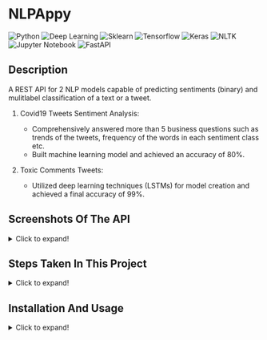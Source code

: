 # NLPAppy
  ![Python](https://img.shields.io/badge/-Python-black?style=flat&logo=python)
  ![Deep Learning](https://img.shields.io/badge/-Deep%20Learning-566be8?style=flat)
  ![Sklearn](https://img.shields.io/badge/-Sklearn-1fb30e?style=flat)
  ![Tensorflow](https://img.shields.io/badge/-Tensorflow-gray?style=flat&logo=tensorflow)
  ![Keras](https://img.shields.io/badge/-Keras-gray?style=flat&logo=keras)
  ![NLTK](https://img.shields.io/badge/-NLTK-f0886c?style=flat)
  ![Jupyter Notebook](https://img.shields.io/badge/-Jupyter%20Notebook-black?style=flat&logo=jupyter)
  ![FastAPI](https://img.shields.io/badge/-FastAPI-f0806c?style=flat)

## Description
   A REST API for 2 NLP models capable of predicting sentiments (binary) and mulitlabel classification of a text or a tweet.
   
   1. Covid19 Tweets Sentiment Analysis:
      - Comprehensively answered more than 5 business questions such as trends of the tweets, frequency of the words in each sentiment class etc.
      - Built machine learning model and achieved an accuracy of 80%.
   
   2. Toxic Comments Tweets:
      - Utilized deep learning techniques (LSTMs) for model creation and achieved a final accuracy of 99%.

## Screenshots Of The API
<details>
   <summary>Click to expand!</summary>
   <img src="res/Snap1.png" width="400"/>    

   <img src="res/Snap2.png" width="400"/>

   <img src="res/Snap3.png" width="400"/>
</details>


## Steps Taken In This Project
<details>
   <summary>Click to expand!</summary>
  1. Overall:
    - Data Collection
    - EDA & Visualization
    - Model selection & building it.
    - Evaluation of the models.
    - Saving the models.
    - Development of REST API.

  2. Pipeline for covid19 sentiment analysis:
    - Get the text
    - Clean the text
    - Vectorize the text using TFIDF
    - Load the model and predict
    - Decode the prediction in a non-numerical form

  3. Pipeline for toxic comment classification:
    - Get the text
    - Clean the text
    - Convert the text to sequence
    - Pad the sequence
    - Load the model and predict (the model uses word2vec representation of sequences)
    - Decode the prediction in a non-numerical form
</details>

## Installation And Usage
<details>
   <summary>Click to expand!</summary>
  1. Installation
     - Download/clone this repository. Then open terminal (make sure you are in the project's directory).
     - Create a virtual environment using the command ````py -m venv yourVenvName```` and activate it using ````yourVenvName\Scripts\activate.bat````.
     - Then run the following command ````pip install -r requirements.txt````. With this, all the dependencies will be installed in your virtual environment. 
  > **Note:** *If any dependency is missing or an error shows up, install it using ````pip install moduleName````*.

  2. Usage
     1. Open your project folder and go to the terminal and activate your virtual environment. Then type ````uvicorn src.app:app --reload```` and there it'll give you the
     localhost address. Open the link and then use any of below endpoints for predictions.
        - '/covid/yourText' -> this is for sentiment analysis of covid19 tweets.
        - '/toxiccomment/yourText' -> this is for predicting multiple labels of toxicity in a tweet or text.
     2. To open jupyter notebooks, type ````jupyter notebook```` in the terminal.
</details>
